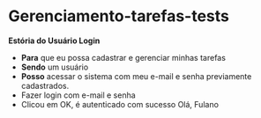 # Gerenciamento-tarefas-tests


**Estória do Usuário Login** 

- **Para** que eu possa cadastrar e gerenciar minhas tarefas
- **Sendo** um usuário 
- **Posso** acessar o sistema com meu e-mail e senha previamente cadastrados. 
- Fazer login com e-mail e senha 
- Clicou em OK, é autenticado com sucesso 
Olá, Fulano 
